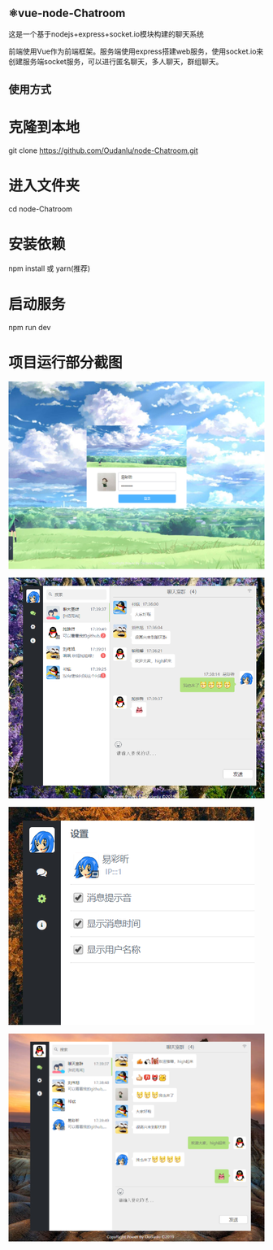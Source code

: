 ⚛️vue-node-Chatroom
---

这是一个基于nodejs+express+socket.io模块构建的聊天系统

前端使用Vue作为前端框架。服务端使用express搭建web服务，使用socket.io来创建服务端socket服务，可以进行匿名聊天，多人聊天，群组聊天。

## 使用方式

# 克隆到本地
git clone https://github.com/Oudanlu/node-Chatroom.git

# 进入文件夹
cd node-Chatroom

# 安装依赖
npm install 或 yarn(推荐)

# 启动服务
npm run dev

# 项目运行部分截图

![Image text](https://github.com/Oudanlu/node-Chatroom/blob/master/static/images/chat1.png)

![Image text](https://github.com/Oudanlu/node-Chatroom/blob/master/static/images/chat2.png)

![Image text](https://github.com/Oudanlu/node-Chatroom/blob/master/static/images/chat3.png)

![Image text](https://github.com/Oudanlu/node-Chatroom/blob/master/static/images/chat4.png)
